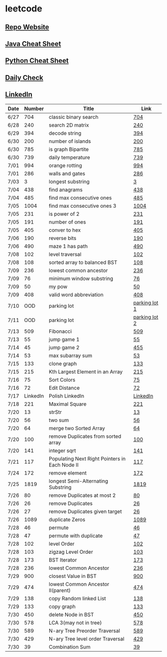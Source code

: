 # leetcode

## [Repo Website](https://simonzhang0428.github.io/leetcode/)
## [Java Cheat Sheet](https://github.com/simonzhang0428/leetcode/blob/main/Java_CheatSheet.pdf)
## [Python Cheat Sheet](https://github.com/simonzhang0428/leetcode/blob/main/Python_Sheet.pdf)
## [Daily Check](https://github.com/simonzhang0428/leetcode/blob/main/DailyCheck.pdf)
## [LinkedIn](https://www.linkedin.com/in/simonzhangucla/)

| Date| Number|  Title|  Link
| -----------   | -----------   | -----------| ----------- |
| 6/27| 704| classic binary search| [704](https://github.com/simonzhang0428/leetcode/blob/main/leetcode/BinarySearch704.java)
| 6/28| 240| search 2D matrix| [240](https://github.com/simonzhang0428/leetcode/blob/main/leetcode/SearchMatrix240.java)
| 6/29| 394| decode string| [394](https://github.com/simonzhang0428/leetcode/blob/main/leetcode/DecodeString394.java)
| 6/30| 200| number of islands| [200](https://github.com/simonzhang0428/leetcode/blob/main/leetcode/NumIslands200.java)
| 6/30| 785| is graph Bipartite| [785](https://github.com/simonzhang0428/leetcode/blob/main/leetcode/IsBipartite785.java)
| 6/30| 739| daily temperature| [739](https://github.com/simonzhang0428/leetcode/blob/main/leetcode/DailyTemperatures739.java)
| 7/01| 994| orange rotting| [994](https://github.com/simonzhang0428/leetcode/blob/main/leetcode/OrangeRotton994.java)
| 7/01| 286| walls and gates| [286](https://github.com/simonzhang0428/leetcode/blob/main/leetcode/WallAndGate286.java)
| 7/03| 3| longest substring| [3](https://github.com/simonzhang0428/leetcode/blob/main/leetcode/LengthOfLongestSubstring3.java)
| 7/04| 438| find anagrams| [438](https://github.com/simonzhang0428/leetcode/blob/main/leetcode/FindAnagrams438.java)
| 7/04| 485| find max consecutive ones| [485](https://github.com/simonzhang0428/leetcode/blob/main/leetcode/FindMaxConsecutiveOnes485.java)
| 7/05| 1004| find max consecutive ones 3   | [1004](https://github.com/simonzhang0428/leetcode/blob/main/leetcode/LongestOnes1004.java)
| 7/05| 231| is power of 2| [231](https://github.com/simonzhang0428/leetcode/blob/main/leetcode/IsPowerOfTwo231.java)
| 7/05| 191| number of ones| [191](https://github.com/simonzhang0428/leetcode/blob/main/leetcode/NumberOfOnes191.java)
| 7/05| 405| conver to hex| [405](https://github.com/simonzhang0428/leetcode/blob/main/leetcode/ToHex405.java)
| 7/06| 190| reverse bits| [190](https://github.com/simonzhang0428/leetcode/blob/main/leetcode/ReverseBits190.java)
| 7/06| 490| maze 1 has path| [490](https://github.com/simonzhang0428/leetcode/blob/main/leetcode/Maze490.java)
| 7/08| 102| level traversal| [102](https://github.com/simonzhang0428/leetcode/blob/main/leetcode/LevelOrder102.java)
| 7/08| 108| sorted array to balanced BST| [108](https://github.com/simonzhang0428/leetcode/blob/main/leetcode/SortedArrayToBST108.java)
| 7/09| 236| lowest common ancestor| [236](https://github.com/simonzhang0428/leetcode/blob/main/leetcode/LCA236.java)
| 7/09| 76| minimum window substring| [76](https://github.com/simonzhang0428/leetcode/blob/main/leetcode/MinimumWindowSubstring76.java)
| 7/09| 50| my pow| [50](https://github.com/simonzhang0428/leetcode/blob/main/leetcode/Pow50.java)
| 7/09| 408| valid word abbreviation| [408](https://github.com/simonzhang0428/leetcode/blob/main/leetcode/ValidWordAbbreviation408.java)
| 7/10| OOD| parking lot| [parking lot 1](https://github.com/simonzhang0428/OOD/tree/main/ParkingLot)
| 7/11| OOD| parking lot| [parking lot 2](https://github.com/simonzhang0428/OOD/blob/main/ParkingLot/ParkingLot_mixed.java)
| 7/13| 509| Fibonacci| [509](https://github.com/simonzhang0428/leetcode/blob/main/leetcode/Fibonacci509.java)
| 7/13| 55| jump game 1| [55](https://github.com/simonzhang0428/leetcode/blob/main/leetcode/JumpGame55.java)
| 7/14| 45| jump game 2| [455](https://github.com/simonzhang0428/leetcode/blob/main/leetcode/JumpGame45.java)
| 7/14| 53| max subarray sum| [53](https://github.com/simonzhang0428/leetcode/blob/main/leetcode/MaxSubArray53.java)
| 7/15| 133| clone graph| [133](https://github.com/simonzhang0428/leetcode/blob/main/leetcode/_133.java)
| 7/15| 215| Kth Largest Element in an Array| [215](https://github.com/simonzhang0428/leetcode/blob/main/leetcode/_215.java)
| 7/16| 75| Sort Colors| [75](https://github.com/simonzhang0428/leetcode/blob/main/leetcode/_75.java)
| 7/16| 72| Edit Distance| [72](https://github.com/simonzhang0428/leetcode/blob/main/leetcode/_72.java)
| 7/17| LinkedIn| Polish LinkedIn| [LinkedIn](https://www.linkedin.com/in/simonzhangucla/)
| 7/18| 221| Maximal Square| [221](https://github.com/simonzhang0428/leetcode/blob/main/leetcode/_221.java)
| 7/20| 13| strStr| [13](https://github.com/simonzhang0428/leetcode/blob/main/lintcode/_13_strStr.java)
| 7/20| 56| two sum| [56](https://github.com/simonzhang0428/leetcode/blob/main/lintcode/_56_twoSum.java)
| 7/20| 64| merge two Sorted Array| [64](https://github.com/simonzhang0428/leetcode/blob/main/lintcode/_64_mergeSortedArray.java)
| 7/20| 100| remove Duplicates from sorted array| [100](https://github.com/simonzhang0428/leetcode/blob/main/lintcode/_100_removeDuplicates.java)
| 7/20| 141| integer sqrt| [141](https://github.com/simonzhang0428/leetcode/blob/main/lintcode/_141_sqrt.java)
| 7/21| 117| Populating Next Right Pointers in Each Node II| [117](https://github.com/simonzhang0428/leetcode/blob/main/leetcode/_117.py)
| 7/24| 172| remove element| [172](https://github.com/simonzhang0428/leetcode/blob/main/lintcode/_172_removeElement.py)
| 7/25| 1819| longest Semi-Alternating Substring| [1819](https://github.com/simonzhang0428/leetcode/blob/main/lintcode/_1819.py)
| 7/26| 80| remove Duplicates at most 2| [80](https://github.com/simonzhang0428/leetcode/blob/main/leetcode/_80.py)
| 7/26| 26| remove Duplicates | [26](https://github.com/simonzhang0428/leetcode/blob/main/leetcode/_26.py)
| 7/26| 27| remove Duplicates given target| [26](https://github.com/simonzhang0428/leetcode/blob/main/leetcode/_27.py)
| 7/26| 1089| duplicate Zeros| [1089](https://github.com/simonzhang0428/leetcode/blob/main/leetcode/_1089.py)
| 7/28| 46| permute| [46](https://github.com/simonzhang0428/leetcode/blob/main/leetcode/_46.py)
| 7/28| 47| permute with duplicate| [47](https://github.com/simonzhang0428/leetcode/blob/main/leetcode/_47.py)
| 7/28| 102| level Order| [102](https://github.com/simonzhang0428/leetcode/blob/main/leetcode/_102.py)
| 7/28| 103| zigzag Level Order| [103](https://github.com/simonzhang0428/leetcode/blob/main/leetcode/_103.py)
| 7/28| 173| BST Iterator| [173](https://github.com/simonzhang0428/leetcode/blob/main/leetcode/_173.py)
| 7/28| 236| lowest Common Ancestor| [236](https://github.com/simonzhang0428/leetcode/blob/main/leetcode/_236.py)
| 7/29| 900| closest Value in BST| [900](https://github.com/simonzhang0428/leetcode/blob/main/lintcode/_900.py)
| 7/29| 474| lowest Common Ancestor II(parent)| [474](https://github.com/simonzhang0428/leetcode/blob/main/lintcode/_474.py)
| 7/29| 138| copy Random linked List| [138](https://github.com/simonzhang0428/leetcode/blob/main/leetcode/_138.py)
| 7/29| 133| copy graph| [133](https://github.com/simonzhang0428/leetcode/blob/main/leetcode/_133_.py)
| 7/30| 450| delete Node in BST| [450](https://github.com/simonzhang0428/leetcode/blob/main/leetcode/_450_.py)
| 7/30| 578| LCA 3(may not in tree)| [578](https://github.com/simonzhang0428/leetcode/blob/main/lintcode/_578_.py)
| 7/30| 589| N-ary Tree Preorder Traversal| [589](https://github.com/simonzhang0428/leetcode/blob/main/leetcode/_589_.py)
| 7/30| 429| N-ary Tree level order Traversal| [429](https://github.com/simonzhang0428/leetcode/blob/main/leetcode/_429_.py)
| 7/30| 39| Combination Sum| [39](https://github.com/simonzhang0428/leetcode/blob/main/leetcode/_39_.py)
